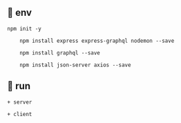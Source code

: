 ## 🎃 env
```
npm init -y

    npm install express express-graphql nodemon --save

    npm install graphql --save

    npm install json-server axios --save
```

## 🎃 run
```
+ server

+ client

```